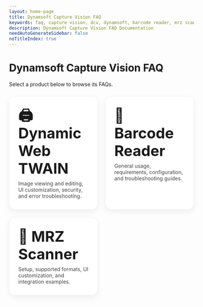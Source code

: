 ```yaml
---
layout: home-page
title: Dynamsoft Capture Vision FAQ
keywords: faq, capture vision, dcv, dynamsoft, barcode reader, mrz scanner
description: Dynamsoft Capture Vision FAQ Documentation
needAutoGenerateSidebar: false
noTitleIndex: true
---
```


# Dynamsoft Capture Vision FAQ

Select a product below to browse its FAQs.

<!-- Responsive 2x2-style grid (wraps to 1xN on small screens) -->
<style>
  .faq-grid {
    display: grid;
    grid-template-columns: repeat(auto-fit, minmax(260px, 1fr));
    gap: 20px;
    margin: 24px 0 8px 0;
  }
  .faq-tile {
    display: block;
    text-decoration: none;
    padding: 28px 24px;
    border-radius: 16px;
    border: 1px solid rgba(0,0,0,0.06);
    box-shadow: 0 6px 16px rgba(0,0,0,0.06);
    transition: transform 0.08s ease, box-shadow 0.12s ease, border-color 0.12s ease;
    background: #fff;
  }
  .faq-tile:hover,
  .faq-tile:focus {
    transform: translateY(-2px);
    box-shadow: 0 10px 22px rgba(0,0,0,0.10);
    border-color: rgba(0,0,0,0.12);
    outline: none;
  }
  .faq-tile h2 {
    margin: 0 0 8px 0;
    font-size: 2.5rem;
    line-height: 1.2;
  }
  .faq-tile p {
    margin: 0;
    color: #444;
  }

  @media (min-width: 720px) {
    .faq-grid {
      grid-template-columns: repeat(2, 1fr);
    }
  }
</style>

<div class="faq-grid">

  <!-- Dynamic Web TWAIN -->
  <a class="faq-tile" href="/web-twain/docs/faq/" aria-label="Dynamic Web TWAIN FAQs">
    <h2>🖨️ Dynamic Web TWAIN</h2>
    <p>Image viewing and editing, UI customization, security, and error troubleshooting.</p>
  </a>

  <!-- Barcode Reader -->
  <a class="faq-tile" href="/faq/barcode-reader/" aria-label="Barcode Reader FAQs">
    <h2>📲 Barcode Reader</h2>
    <p>General usage, requirements, configuration, and troubleshooting guides.</p>
  </a>

  <!-- MRZ Scanner -->
  <a class="faq-tile" href="/faq/mrz-scanner/" aria-label="MRZ Scanner FAQs">
    <h2>🛂 MRZ Scanner</h2>
    <p>Setup, supported formats, UI customization, and integration examples.</p>
  </a>

</div>
